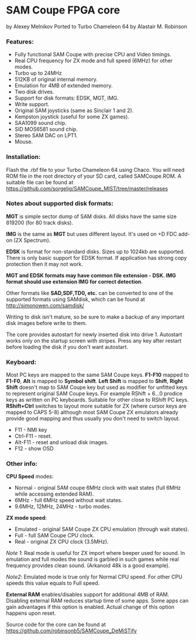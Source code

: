 # SAM Coupe FPGA core
by Alexey Melnikov
Ported to Turbo Chameleon 64 by Alastair M. Robinson

### Features:
- Fully functional SAM Coupe with precise CPU and Video timings.
- Real CPU frequency for ZX mode and full speed (6MHz) for other modes.
- Turbo up to 24MHz
- 512KB of original internal memory.
- Emulation for 4MB of extended memory.
- Two disk drives.
- Support for disk formats: EDSK, MGT, IMG.
- Write support.
- Original SAM joysticks (same as Sinclair 1 and 2).
- Kempston joystick (useful for some ZX games).
- SAA1099 sound chip.
- SID MOS6581 sound chip.
- Stereo SAM DAC on LPT1.
- Mouse.


### Installation:
Flash the .rbf file to your Turbo Chameleon 64 using Chaco.
You will need ROM file in the root directory of your SD card,
called SAMCoupe.ROM. A suitable file can be found at
https://github.com/sorgelig/SAMCoupe_MIST/tree/master/releases


### Notes about supported disk formats:
**MGT** is simple sector dump of SAM disks. All disks have the same size
819200 (for 80 track disks).

**IMG** is the same as **MGT** but uses different layout. It's used on +D FDC
add-on (ZX Spectrum).

**EDSK** is format for non-standard disks. Sizes up to 1024kb are supported.
There is only basic support for EDSK format. If application has strong copy
protection then it may not work.

**MGT and EDSK formats may have common file extension - DSK. IMG format should 
use extension IMG for correct detection**.

Other formats like **SAD,SDF,TD0, etc.** can be converted to one of the
supported formats using SAMdisk, which can be found at
http://simonowen.com/samdisk/

Writing to disk isn't mature, so be sure to make a backup of any important
 disk images before write to them.

The core provides autostart for newly inserted disk into drive 1. Autostart
works only on the startup screen with stripes.
Press any key after restart before loading the disk if you don't want
autostart.

### Keyboard:
Most PC keys are mapped to the same SAM Coupe keys.
**F1-F10** mapped to **F1-F0**,
**Alt** is mapped to **Symbol shift**.
**Left Shift** is mapped to **Shift**, 
**Right Shift** doesn't map to SAM Coupe key but used as modifier for
unfitted keys to represent original SAM Coupe keys. For example RShift + 6...0
prodice keys as written on PC keyboards. Suitable for other close to RShift PC
keys. 
**RShift+Ctrl** switches to layout more suitable for ZX (where cursor keys are
mapped to CAPS 5-8) although most SAM Coupe ZX emulators already provide good
mapping and thus usually you don't need to switch layout.

* F11 - NMI key
* Ctrl-F11 - reset.
* Alt-F11 - reset and unload disk images.
* F12 - show OSD

### Other info:
**CPU Speed** modes:
- Normal - original SAM coupe 6MHz clock with wait states
  (full 6MHz while accessing extended RAM).
- 6MHz - full 6MHz speed without wait states.
- 9.6MHz, 12MHz, 24MHz - turbo modes.

**ZX mode speed**:
- Emulated - original SAM Coupe ZX CPU emulation (through wait states).
- Full - full SAM Coupe CPU clock.
- Real - original ZX CPU clock (3.5MHz).

*Note 1*: Real mode is useful for ZX import where beeper used for sound.
In emulation and full modes the sound is garbled in such games while real
frequency provides clean sound. (Arkanoid 48k is a good example).

*Note2*: Emulated mode is true only for Normal CPU speed. For other
CPU speeds this value equals to Full speed.

**External RAM** enables/disables support for additional 4MB of RAM.
Disabling external RAM reduces startup time of some apps. Some apps can
gain advantages if this option is enabled.
Actual change of this option happens upon reset.


Source code for the core can be found at 
https://github.com/robinsonb5/SAMCoupe_DeMiSTify

